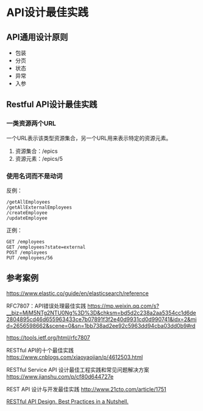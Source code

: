 # API设计最佳实践

## API通用设计原则

- 包装
- 分页
- 状态
- 异常
- 入参

## Restful API设计最佳实践

### 一类资源两个URL

一个URL表示该类型资源集合，另一个URL用来表示特定的资源元素。

1. 资源集合：/epics
2. 资源元素：/epics/5

### 使用名词而不是动词

反例：

```
/getAllEmployees
/getAllExternalEmployees
/createEmployee
/updateEmployee
```

正例：

```
GET /employees
GET /employees?state=external
POST /employees
PUT /employees/56
```

## 参考案例

https://www.elastic.co/guide/en/elasticsearch/reference

RFC7807：API错误处理最佳实践 https://mp.weixin.qq.com/s?__biz=MjM5NTg2NTU0Ng%3D%3D&chksm=bd5d2c238a2aa5354cc1d6de2804895cd46d655963433ce7b07891f3f2e40d9931cd0d990741&idx=2&mid=2656598662&scene=0&sn=1bb738ad2ee92c5963dd94cba03dd0b9#rd

https://tools.ietf.org/html/rfc7807

RESTful API的十个最佳实践  https://www.cnblogs.com/xiaoyaojian/p/4612503.html

RESTful Service API 设计最佳工程实践和常见问题解决方案 https://www.jianshu.com/p/cf80d644727e

REST API 设计与开发最佳实践 http://www.21cto.com/article/1751

[RESTful API Design. Best Practices in a Nutshell.](https://phauer.com/2015/restful-api-design-best-practices/)
